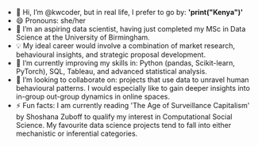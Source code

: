 * 👋 Hi, I’m @kwcoder, but in real life, I prefer to go by: **'print("Kenya")'**
* 😄 Pronouns: she/her 
* 👀 I’m an aspiring data scientist, having just completed my MSc in Data Science at the University of Birmingham.
* 💡 My ideal career would involve a combination of market research, behavioural insights, and strategic proposal development.
* 🌱 I’m currently improving my skills in: Python (pandas, Scikit-learn, PyTorch), SQL, Tableau, and advanced statistical analysis.
* 💞️ I’m looking to collaborate on: projects that use data to unravel human behavioural patterns. I would especially like to gain deeper insights into in-group out-group dynamics in online spaces.
* ⚡ Fun facts: I am currently reading 'The Age of Surveillance Capitalism' by Shoshana Zuboff to qualify my interest in Computational Social Science. 
  My favourite data science projects tend to fall into either mechanistic or inferential categories.

<!---
kwcoder/kwcoder is a ✨ special ✨ repository because its `README.md` (this file) appears on your GitHub profile.
You can click the Preview link to take a look at your changes.
--->
